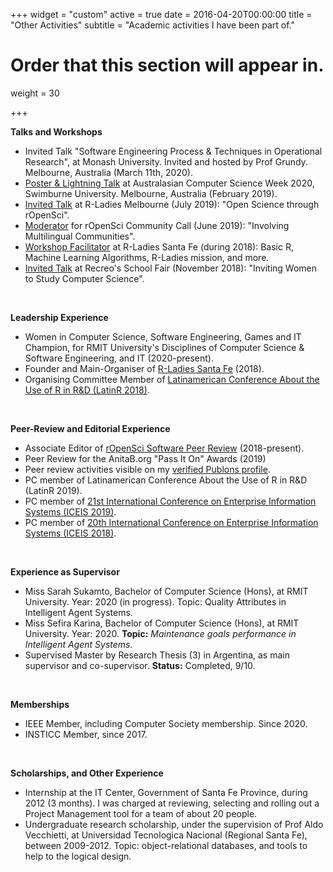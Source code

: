 +++
widget = "custom"
active = true
date = 2016-04-20T00:00:00
title = "Other Activities"
subtitle = "Academic activities I have been part of."

# Order that this section will appear in.
weight = 30

+++



**Talks and Workshops**

- Invited Talk "Software Engineering Process & Techniques in Operational Research", at Monash University. Invited and hosted by Prof Grundy. Melbourne, Australia (March 11th, 2020).
- [Poster & Lightning Talk](http://www.acsw.org.au/2020-posters) at Australasian Computer Science Week 2020, Swimburne University. Melbourne, Australia (February 2019).
- [Invited Talk](https://www.meetup.com/en-AU/rladies-melbourne/events/262566179/) at R-Ladies Melbourne (July 2019): "Open Science through rOpenSci".
- [Moderator](https://ropensci.org/blog/2019/06/13/commcall-jun2019/) for rOpenSci Community Call (June 2019): "Involving Multilingual Communities".
- [Workshop Facilitator](/talk/2018-05-08-rladies-stafe/) at R-Ladies Santa Fe (during 2018): Basic R, Machine Learning Algorithms, R-Ladies mission, and more.
- [Invited Talk](/talk/2018-10-02-recreo/) at Recreo's School Fair (November 2018): "Inviting Women to Study Computer Science".



</br>

**Leadership Experience**

- Women in Computer Science, Software Engineering, Games and IT Champion, for RMIT University's Disciplines of Computer Science & Software Engineering, and IT (2020-present).
- Founder and Main-Organiser of [R-Ladies Santa Fe](https://www.meetup.com/en-AU/rladies-santa-fe/) (2018).
- Organising Committee Member of [Latinamerican Conference About the Use of R in R&D (LatinR 2018)](http://latin-r.com/equipo/).



</br>

**Peer-Review and Editorial Experience**

- Associate Editor of [rOpenSci Software Peer Review](https://ropensci.org/blog/2019/01/31/more_editors/) (2018-present).
- Peer Review for the AnitaB.org "Pass It On" Awards (2019)
- Peer review activities visible on my [verified Publons profile](https://publons.com/researcher/1234715/melina-vidoni/peer-review/).
- PC member of Latinamerican Conference About the Use of R in R&D (LatinR 2019).
- PC member of [21st International Conference on Enterprise Information Systems (ICEIS 2019)](http://www.iceis.org/ProgramCommittee.aspx?y=2019).
- PC member of [20th International Conference on Enterprise Information Systems (ICEIS 2018)](http://www.iceis.org/ProgramCommittee.aspx?y=2018).


</br>

**Experience as Supervisor**

- Miss Sarah Sukamto, Bachelor of Computer Science (Hons), at RMIT University. Year: 2020 (in progress). Topic: Quality Attributes in Intelligent Agent Systems.
- Miss Sefira Karina, Bachelor of Computer Science (Hons), at RMIT University. Year: 2020. **Topic:** _Maintenance goals performance in Intelligent Agent Systems._
- Supervised Master by Research Thesis (3) in Argentina, as main supervisor and co-supervisor. **Status:** Completed, 9/10.


</br>


**Memberships**

- IEEE Member, including Computer Society membership. Since 2020.
- INSTICC Member, since 2017.




</br>

**Scholarships, and Other Experience**

- Internship at the IT Center, Government of Santa Fe Province, during 2012 (3 months). I was charged at reviewing, selecting and rolling out a Project Management tool for a team of about 20 people.
- Undergraduate research scholarship, under the supervision of Prof Aldo Vecchietti, at Universidad Tecnologica Nacional (Regional Santa Fe), between 2009-2012. Topic: object-relational databases, and tools to help to the logical design.
